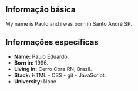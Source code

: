 ## Informação básica
My name is Paulo and i was born in Santo André SP.

## Informações específicas
* **Name:** Paulo Eduardo.
* **Born in:** 1996.
* **Living in:** Cerro Cora RN, Brazil.
* **Stack:** HTML -  CSS - git - JavaScript.
* **University:** None
